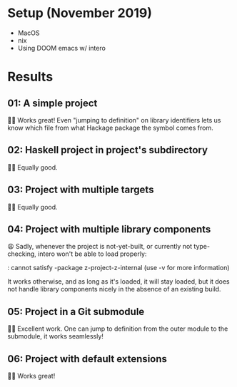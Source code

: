 # Setup (November 2019)

- MacOS
- nix
- Using DOOM emacs w/ intero

# Results

01: A simple project
--------------------

👏😊
Works great! Even "jumping to definition" on library identifiers lets us know
which file from what Hackage package the symbol comes from.

02: Haskell project in project's subdirectory
---------------------------------------------

👏😊
Equally good.

03: Project with multiple targets
---------------------------------

👏😊
Equally good.

04: Project with multiple library components
--------------------------------------------

😩
Sadly, whenever the project is not-yet-built, or currently not type-checking,
intero won't be able to load properly:

<command line>: cannot satisfy -package z-project-z-internal
    (use -v for more information)

It works otherwise, and as long as it's loaded, it will stay loaded, but it
does not handle library components nicely in the absence of an existing build.

05: Project in a Git submodule
------------------------------

👏😊
Excellent work.  One can jump to definition from the outer module to the
submodule, it works seamlessly!

06: Project with default extensions
-----------------------------------

👏😊
Works great!
